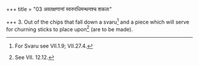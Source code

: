 +++
title = "03 अवतक्षणानां स्वरुरधिमन्थनश्च शकलः"

+++
3. Out of the chips that fall down a svaru[^1] and a piece which will serve for churning sticks to place upon[^2] (are to be made).  


[^1]: For Svaru see VII.1.9; VII.27.4.  

[^2]: See VII. 12.12.  
